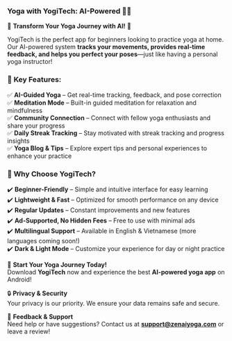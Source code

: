 ### **Yoga with YogiTech: AI-Powered** 🧘‍♂️

🚀 **Transform Your Yoga Journey with AI!** 🚀

YogiTech is the perfect app for beginners looking to practice yoga at home. Our AI-powered system **tracks your movements, provides real-time feedback, and helps you perfect your poses**—just like having a personal yoga instructor!

### 🌟 **Key Features:**

✅ **AI-Guided Yoga** – Get real-time tracking, feedback, and pose correction  
✅ **Meditation Mode** – Built-in guided meditation for relaxation and mindfulness  
✅ **Community Connection** – Connect with fellow yoga enthusiasts and share your progress  
✅ **Daily Streak Tracking** – Stay motivated with streak tracking and progress insights  
✅ **Yoga Blog & Tips** – Explore expert tips and personal experiences to enhance your practice

### 🎯 **Why Choose YogiTech?**

✔️ **Beginner-Friendly** – Simple and intuitive interface for easy learning  
✔️ **Lightweight & Fast** – Optimized for smooth performance on any device  
✔️ **Regular Updates** – Constant improvements and new features  
✔️ **Ad-Supported, No Hidden Fees** – Free to use with minimal ads  
✔️ **Multilingual Support** – Available in English & Vietnamese (more languages coming soon!)  
✔️ **Dark & Light Mode** – Customize your experience for day or night practice

📲 **Start Your Yoga Journey Today!**  
Download **YogiTech** now and experience the best **AI-powered yoga app** on Android!

🔒 **Privacy & Security**  
Your privacy is our priority. We ensure your data remains safe and secure.

📩 **Feedback & Support**  
Need help or have suggestions? Contact us at **support@zenaiyoga.com** or leave a review!
